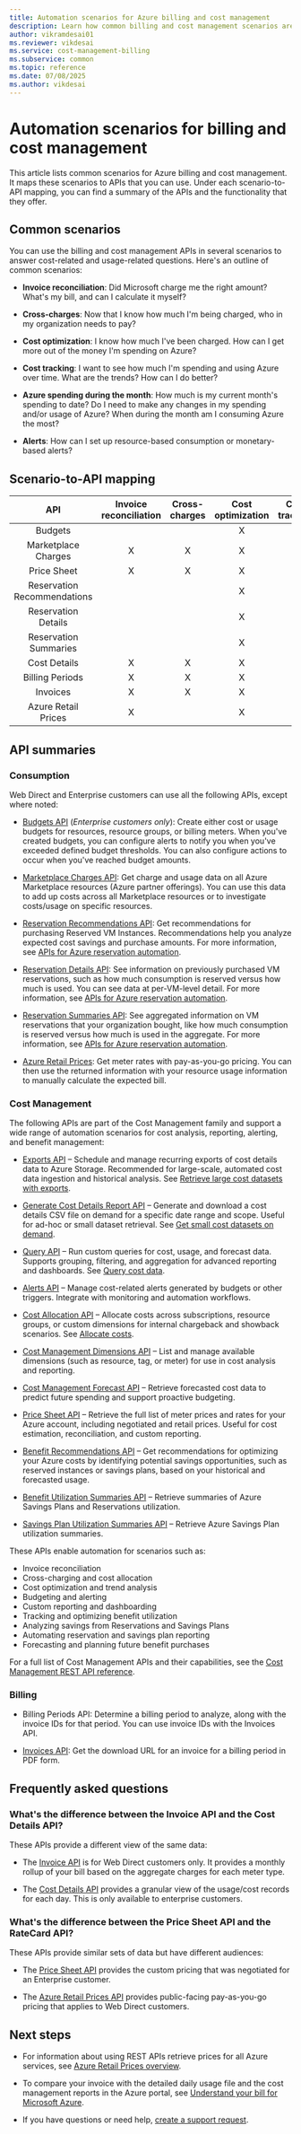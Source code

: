 ```yaml
---
title: Automation scenarios for Azure billing and cost management
description: Learn how common billing and cost management scenarios are mapped to different APIs.
author: vikramdesai01
ms.reviewer: vikdesai
ms.service: cost-management-billing
ms.subservice: common
ms.topic: reference
ms.date: 07/08/2025
ms.author: vikdesai
---
```


# Automation scenarios for billing and cost management

This article lists common scenarios for Azure billing and cost management. It maps these scenarios to APIs that you can use. Under each scenario-to-API mapping, you can find a summary of the APIs and the functionality that they offer.

## Common scenarios

You can use the billing and cost management APIs in several scenarios to answer cost-related and usage-related questions. Here's an outline of common scenarios:

- **Invoice reconciliation**: Did Microsoft charge me the right amount?  What's my bill, and can I calculate it myself?

- **Cross-charges**: Now that I know how much I'm being charged, who in my organization needs to pay?

- **Cost optimization**: I know how much I've been charged. How can I get more out of the money I'm spending on Azure?

- **Cost tracking**: I want to see how much I'm spending and using Azure over time. What are the trends? How can I do better?

- **Azure spending during the month**: How much is my current month's spending to date? Do I need to make any changes in my spending and/or usage of Azure? When during the month am I consuming Azure the most?

- **Alerts**: How can I set up resource-based consumption or monetary-based alerts?

## Scenario-to-API mapping

|         API        | Invoice reconciliation    | Cross-charges    | Cost optimization    | Cost tracking    | Midmonth spending    | Alerts    |
|:---------------------------:|:-------------------------:|:----------------:|:--------------------:|:----------------:|:------------------:|:---------:|
| Budgets                     |                           |                  |           X          |                  |                    |     X     |
| Marketplace Charges                |             X             |         X        |           X          |         X        |          X         |     X     |
| Price Sheet                 |             X             |         X        |           X          |         X        |          X         |           |
| Reservation Recommendations |                           |                  |           X          |                  |                    |           |
| Reservation Details         |                           |                  |           X          |         X        |                    |           |
| Reservation Summaries       |                           |                  |           X          |         X        |                    |           |
| Cost Details               |             X             |         X        |           X          |         X        |          X         |     X     |
| Billing Periods             |             X             |         X        |           X          |         X        |                    |           |
| Invoices                    |             X             |         X        |           X          |         X        |                    |           |
| Azure Retail Prices                    |             X             |                  |           X          |         X        |                    |           |


## API summaries

### Consumption
Web Direct and Enterprise customers can use all the following APIs, except where noted:

-    [Budgets API](/rest/api/consumption/budgets) (*Enterprise customers only*): Create either cost or usage budgets for resources, resource groups, or billing meters. When you've created budgets, you can configure alerts to notify you when you've exceeded defined budget thresholds. You can also configure actions to occur when you've reached budget amounts.

-    [Marketplace Charges API](/rest/api/consumption/marketplaces): Get charge and usage data on all Azure Marketplace resources (Azure partner offerings). You can use this data to add up costs across all Marketplace resources or to investigate costs/usage on specific resources.

-    [Reservation Recommendations API](/rest/api/consumption/reservationrecommendations): Get recommendations for purchasing Reserved VM Instances. Recommendations help you analyze expected cost savings and purchase amounts. For more information, see [APIs for Azure reservation automation](../reservations/reservation-apis.md).

-    [Reservation Details API](/rest/api/consumption/reservationsdetails): See information on previously purchased VM reservations, such as how much consumption is reserved versus how much is used. You can see data at per-VM-level detail. For more information, see [APIs for Azure reservation automation](../reservations/reservation-apis.md).

-    [Reservation Summaries API](/rest/api/consumption/reservationssummaries): See aggregated information on VM reservations that your organization bought, like how much consumption is reserved versus how much is used in the aggregate. For more information, see [APIs for Azure reservation automation](../reservations/reservation-apis.md).

-    [Azure Retail Prices](/rest/api/cost-management/retail-prices/azure-retail-prices): Get meter rates with pay-as-you-go pricing. You can then use the returned information with your resource usage information to manually calculate the expected bill.

### Cost Management
The following APIs are part of the Cost Management family and support a wide range of automation scenarios for cost analysis, reporting, alerting, and benefit management:

- [Exports API](/rest/api/cost-management/exports) – Schedule and manage recurring exports of cost details data to Azure Storage. Recommended for large-scale, automated cost data ingestion and historical analysis. See [Retrieve large cost datasets with exports](../costs/ingest-azure-usage-at-scale.md).

- [Generate Cost Details Report API](/rest/api/cost-management/generate-cost-details-report) – Generate and download a cost details CSV file on demand for a specific date range and scope. Useful for ad-hoc or small dataset retrieval. See [Get small cost datasets on demand](../automate/get-small-usage-datasets-on-demand.md).

- [Query API](/rest/api/cost-management/query) – Run custom queries for cost, usage, and forecast data. Supports grouping, filtering, and aggregation for advanced reporting and dashboards. See [Query cost data](../costs/cost-analysis-common-uses.md).

- [Alerts API](/rest/api/cost-management/alerts) – Manage cost-related alerts generated by budgets or other triggers. Integrate with monitoring and automation workflows.

- [Cost Allocation API](/rest/api/cost-management/cost-allocation-rules) – Allocate costs across subscriptions, resource groups, or custom dimensions for internal chargeback and showback scenarios. See [Allocate costs](../costs/allocate-costs.md).

- [Cost Management Dimensions API](/rest/api/cost-management/dimensions) – List and manage available dimensions (such as resource, tag, or meter) for use in cost analysis and reporting.

- [Cost Management Forecast API](/rest/api/cost-management/forecast) – Retrieve forecasted cost data to predict future spending and support proactive budgeting.

- [Price Sheet API](/rest/api/cost-management/price-sheet) – Retrieve the full list of meter prices and rates for your Azure account, including negotiated and retail prices. Useful for cost estimation, reconciliation, and custom reporting. 
  
- [Benefit Recommendations API](/rest/api/cost-management/benefit-recommendations) – Get recommendations for optimizing your Azure costs by identifying potential savings opportunities, such as reserved instances or savings plans, based on your historical and forecasted usage.

- [Benefit Utilization Summaries API](/rest/api/cost-management/generate-benefit-utilization-summaries-report) – Retrieve summaries of Azure Savings Plans and Reservations utilization.

- [Savings Plan Utilization Summaries API](/rest/api/cost-management/benefit-utilization-summaries) – Retrieve Azure Savings Plan utilization summaries.


These APIs enable automation for scenarios such as:
- Invoice reconciliation
- Cross-charging and cost allocation
- Cost optimization and trend analysis
- Budgeting and alerting
- Custom reporting and dashboarding
- Tracking and optimizing benefit utilization
- Analyzing savings from Reservations and Savings Plans
- Automating reservation and savings plan reporting
- Forecasting and planning future benefit purchases

For a full list of Cost Management APIs and their capabilities, see the [Cost Management REST API reference](/rest/api/cost-management/operation-groups).

### Billing
-    Billing Periods API: Determine a billing period to analyze, along with the invoice IDs for that period. You can use invoice IDs with the Invoices API.

-    [Invoices API](/rest/api/billing/2019-10-01-preview/invoices): Get the download URL for an invoice for a billing period in PDF form.

## Frequently asked questions

### What's the difference between the Invoice API and the Cost Details API?
These APIs provide a different view of the same data:

- The [Invoice API](/rest/api/billing/2019-10-01-preview/invoices) is for Web Direct customers only. It provides a monthly rollup of your bill based on the aggregate charges for each meter type.

- The [Cost Details API](/rest/api/cost-management/generate-cost-details-report) provides a granular view of the usage/cost records for each day. This is only available to enterprise customers.

### What's the difference between the Price Sheet API and the RateCard API?
These APIs provide similar sets of data but have different audiences:

- The [Price Sheet API](/rest/api/cost-management/price-sheet) provides the custom pricing that was negotiated for an Enterprise customer.

- The [Azure Retail Prices API](/rest/api/cost-management/retail-prices/azure-retail-prices) provides public-facing pay-as-you-go pricing that applies to Web Direct customers.

## Next steps

- For information about using REST APIs retrieve prices for all Azure services, see [Azure Retail Prices overview](/rest/api/cost-management/retail-prices/azure-retail-prices).

- To compare your invoice with the detailed daily usage file and the cost management reports in the Azure portal, see [Understand your bill for Microsoft Azure](../understand/review-individual-bill.md).

- If you have questions or need help,  [create a support request](https://go.microsoft.com/fwlink/?linkid=2083458).